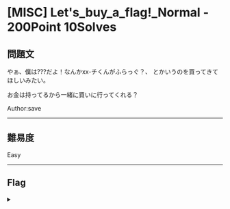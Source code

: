 # [MISC] Let's_buy_a_flag!_Normal - 200Point 10Solves

## 問題文 

やぁ、僕は???だよ！なんかxx-チくんがふらっぐ？、 とかいうのを買ってきてほしいみたい。

お金は持ってるから一緒に買いに行ってくれる？

Author:save

---

## 難易度

Easy

---

## Flag
<details><summary></summary>

```
ipfctf{xx_1_10v3_y0u_50_much!}
```

</details>